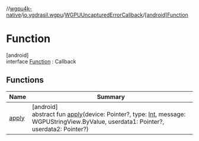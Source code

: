 //[wgpu4k-native](../../../../index.md)/[io.ygdrasil.wgpu](../../index.md)/[WGPUUncapturedErrorCallback](../index.md)/[[android]Function](index.md)

# Function

[android]\
interface [Function](index.md) : Callback

## Functions

| Name | Summary |
|---|---|
| [apply](apply.md) | [android]<br>abstract fun [apply](apply.md)(device: Pointer?, type: [Int](https://kotlinlang.org/api/core/kotlin-stdlib/kotlin/-int/index.html), message: WGPUStringView.ByValue, userdata1: Pointer?, userdata2: Pointer?) |